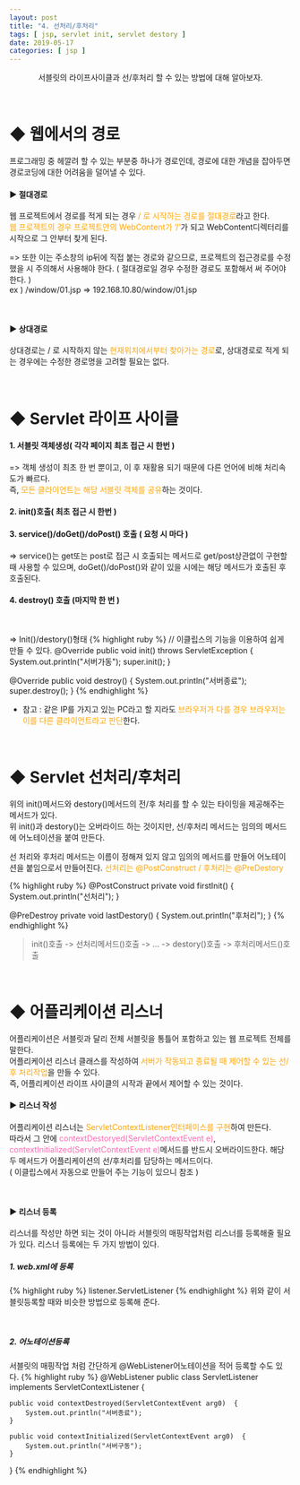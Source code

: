 ```yaml
---
layout: post
title: "4. 선처리/후처리"
tags: [ jsp, servlet init, servlet destory ]
date: 2019-05-17
categories: [ jsp ]
---
```


<p align="center">
    서블릿의 라이프사이클과 선/후처리 할 수 있는 방법에 대해 알아보자.
</p><br/>

# ◆ 웹에서의 경로
프로그래밍 중 헤깔려 할 수 있는 부분중 하나가 경로인데, 경로에 대한 개념을 잡아두면 경로코딩에 대한 어려움을 덜어낼 수 있다.
<br/>

#### ▶ 절대경로
웹 프로젝트에서 경로를 적게 되는 경우 <font color="orange">/ 로 시작하는 경로를 절대경로</font>라고 한다.<br/> <font color="orange">웹 프로젝트의 경우 프로젝트안의 WebContent가 ‘/’</font>가 되고 WebContent디렉터리를 시작으로 그 안부터 찾게 된다.<br/>

=> 또한 이는 주소창의 ip뒤에 직접 붙는 경로와 같으므로, 프로젝트의 접근경로를 수정했을 시 주의해서 사용해야 한다. ( 절대경로일 경우 수정한 경로도 포함해서 써 주어야 한다. )<br/>
ex ) /window/01.jsp => 192.168.10.80/window/01.jsp

<br/>

#### ▶ 상대경로
상대경로는 / 로 시작하지 않는 <font color="orange">현재위치에서부터 찾아가는 경로</font>로,
상대경로로 적게 되는 경우에는 수정한 경로명을 고려할 필요는 없다.

<br/>

# ◆ Servlet 라이프 사이클 

#### 1. 서블릿 객체생성( 각각 페이지 최초 접근 시 한번 )
=> 객체 생성이 최초 한 번 뿐이고, 이 후 재활용 되기 때문에 다른 언어에 비해 처리속도가 빠르다.<br/>즉, <font color="orange">모든 클라이언트는 해당 서블릿 객체를 공유</font>하는 것이다.
#### 2. init()호출( 최초 접근 시 한번 )
#### 3. service()/doGet()/doPost() 호출 ( 요청 시 마다 )
=> service()는 get또는 post로 접근 시 호출되는 메서드로 get/post상관없이 구현할 때 사용할 수 있으며, doGet()/doPost()와 같이 있을 시에는 해당 메서드가 호출된 후 호출된다.
#### 4. destroy() 호출 (마지막 한 번 )
<br/>

=> Init()/destory()형태
{% highlight ruby %}
// 이클립스의 기능을 이용하여 쉽게 만들 수 있다.
@Override
public void init() throws ServletException {
	System.out.println("서버가동");
	super.init();
}
	
@Override
public void destroy() {
	System.out.println("서버종료");
	super.destroy();
}
{% endhighlight %}

* 참고
: 같은 IP를 가지고 있는 PC라고 할 지라도 <font color="orange">브라우저가 다를 경우 브라우저는 이를 다른 클라이언트라고 판단</font>한다.

<br/>

# ◆ Servlet 선처리/후처리
위의 init()메서드와 destory()메서드의 전/후 처리를 할 수 있는 타이밍을 제공해주는 메서드가 있다.<br/> 위 init()과 destory()는 오버라이드 하는 것이지만, 선/후처리 메서드는 임의의 메서드에 어노테이션을 붙여 만든다.

선 처리와 후처리 메서드는 이름이 정해져 있지 않고 임의의 메서드를 만들어 어노테이션을 붙임으로서 만들어진다. <font color="orange">선처리는 @PostConstruct / 후처리는 @PreDestory</font>

{% highlight ruby %}
@PostConstruct
private void firstInit() {
	System.out.println("선처리");
}
	
@PreDestroy
private void lastDestory() {
	System.out.println("후처리");
}
{% endhighlight %}

> init()호출 -> 선처리메서드()호출 -> ... -> destory()호출 -> 후처리메서드()호출

<br/>

# ◆ 어플리케이션 리스너
어플리케이션은 서블릿과 달리 전체 서블릿을 통틀어 포함하고 있는 웹 프로젝트 전체를 말한다. <br/>
어플리케이션 리스너 클래스를 작성하여 <font color="orange">서버가 작동되고 종료될 때 제어할 수 있는 선/후 처리작업</font>을 만들 수 있다.<br/>
즉, 어플리케이션 라이프 사이클의 시작과 끝에서 제어할 수 있는 것이다.

#### ▶ 리스너 작성
어플리케이션 리스너는 <font color="orange">ServletContextListener인터페이스를 구현</font>하여 만든다. <br/>따라서 그 안에 <font color="hotpink">contextDestoryed(ServletContextEvent e)</font>, <font color="hotpink">contextInitialized(ServletContextEvent e)</font>메서드를 반드시 오버라이드한다. 해당 두 메서드가 어플리케이션의 선/후처리를 담당하는 메서드이다.<br/>
( 이클립스에서 자동으로 만들어 주는 기능이 있으니 참조 )

<br/>

#### ▶ 리스너 등록
리스너를 작성만 하면 되는 것이 아니라 서블릿의 매핑작업처럼 리스너를 등록해줄 필요가 있다. 리스너 등록에는 두 가지 방법이 있다.
<br/>

##### 1. web.xml에 등록
{% highlight ruby %}
<listener>
	<listener-class>listener.ServletListener</listener-class>
</listener>
{% endhighlight %}
위와 같이 서블릿등록할 때와 비슷한 방법으로 등록해 준다.

<br/>

##### 2. 어노테이션등록
서블릿의 매핑작업 처럼 간단하게 @WebListener어노테이션을 적어 등록할 수도 있다.
{% highlight ruby %}
@WebListener
public class ServletListener implements ServletContextListener {

    public void contextDestroyed(ServletContextEvent arg0)  { 
    	System.out.println("서버종료");
    }

    public void contextInitialized(ServletContextEvent arg0)  { 
    	System.out.println("서버구동");
    }
	
}
{% endhighlight %}








<br/>